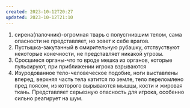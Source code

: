 ```yaml
---
created: 2023-10-12T20:27
updated: 2023-10-12T21:10
---
```

1. сирена(палочник)-огромная тварь с полусгнившим телом, сама опасности не представляет, но зовет к себе врагов. 
2. Пустышка-закутанный в смирительную рубашку, отствуствуют некоторые конечности, не представляет никакой угрозы. 
3. Сросшиеся органы-что то вроде мешка из органов, которые пульсируют, при приближении игрока взрываются
4. Изуродованное тело-человеческое подобие, ноги выставлены вперед, верхняя часть тела катится по земле, тело переломлено пред поясом, из которого вырываются мышцы, кости и жировая ткань. Представляет серьезную опасность для игрока, особенно сильно реагирует на шум.
